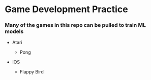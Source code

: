 # Game Development Practice

### Many of the games in this repo can be pulled to train ML models

* Atari
    - Pong

* IOS
    - Flappy Bird
